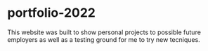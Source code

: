 # portfolio-2022
This website was built to show personal projects to possible future employers as well as a testing ground for me to try new tecniques.

